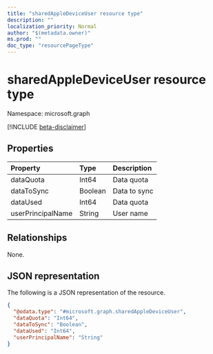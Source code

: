 ```yaml
---
title: "sharedAppleDeviceUser resource type"
description: ""
localization_priority: Normal
author: "$(metadata.owner)"
ms.prod: ""
doc_type: "resourcePageType"
---
```


# sharedAppleDeviceUser resource type

Namespace: microsoft.graph

[!INCLUDE [beta-disclaimer](../../includes/beta-disclaimer.md)]

## Properties

| Property          | Type    | Description  |
| :---------------- | :------ | :----------- |
| dataQuota         | Int64   | Data quota   |
| dataToSync        | Boolean | Data to sync |
| dataUsed          | Int64   | Data quota   |
| userPrincipalName | String  | User name    |

## Relationships

None.

## JSON representation

The following is a JSON representation of the resource.

<!-- {
  "blockType": "resource",
  "@odata.type": "microsoft.graph.sharedAppleDeviceUser",
}
-->

```json
{
  "@odata.type": "#microsoft.graph.sharedAppleDeviceUser",
  "dataQuota": "Int64",
  "dataToSync": "Boolean",
  "dataUsed": "Int64",
  "userPrincipalName": "String"
}
```